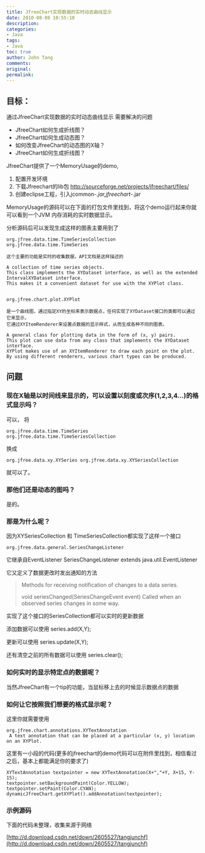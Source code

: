 ```yaml
---
title: JfreeChart实现数据的实时动态曲线显示
date: 2010-08-08 10:55:18
description: 
categories:
- Java
tags:
- Java
toc: true
author: John Tang
comments:
original:
permalink: 
---
```


## 目标： 

通过JfreeChart实现数据的实时动态曲线显示 
需要解决的问题 

- JfreeChart如何生成折线图？ 
- JfreeChart如何生成动态图？ 
- 如何改变JfreeChart的动态图的X轴？
- JfreeChart如何生成折线图？ 

JfreeChart提供了一个MemoryUsage的demo, 

1. 配置开发环境 
2. 下载Jfreechart的lib包 [http://sourceforge.net/projects/jfreechart/files/ ](http://sourceforge.net/projects/jfreechart/files/ )
3. 创建eclipse工程，引入jcommon-*.jar,jfreechart-*.jar 

MemoryUsage的源码可以在下面的打包文件里找到，将这个demo运行起来你就可以看到一个JVM 内存消耗的实时数据显示。 

分析源码后可以发现生成这样的图表主要用到了 

	org.jfree.data.time.TimeSeriesCollection org.jfree.data.time.TimeSeries 
	
	这个主要的功能是实时的收集数据，API文档是这样描述的 
	
	A collection of time series objects. 
	This class implements the XYDataset interface, as well as the extended IntervalXYDataset interface. 
	This makes it a convenient dataset for use with the XYPlot class. 


	org.jfree.chart.plot.XYPlot 
	
	是一个曲线图，通过指定XY的坐标来表示数据点，任何实现了XYDataset接口的类都可以通过它来显示，
	它通过XYItemRenderer来设置点数据的显示样式，从而生成各种不同的图表。
	
	A general class for plotting data in the form of (x, y) pairs. 
	This plot can use data from any class that implements the XYDataset interface. 
	XYPlot makes use of an XYItemRenderer to draw each point on the plot. 
	By using different renderers, various chart types can be produced. 

## 问题 

### 现在X轴是以时间线来显示的，可以设置以刻度或次序(1,2,3,4...)的格式显示吗？ 
可以， 将 

	org.jfree.data.time.TimeSeries org.jfree.data.time.TimeSeriesCollection 

换成 

	org.jfree.data.xy.XYSeries org.jfree.data.xy.XYSeriesCollection 

就可以了。 

### 那他们还是动态的图吗？ 

是的。
 
### 那是为什么呢？ 

因为XYSeriesCollection 和 TimeSeriesCollection都实现了这样一个接口 

	org.jfree.data.general.SeriesChangeListener 

它继承自EventListener SeriesChangeListener extends java.util.EventListener 

它又定义了数据更改时发出通知的方法

>  Methods for receiving notification of changes to a data series. 
>  
>  void seriesChanged(SeriesChangeEvent event) Called when an observed series changes in some way. 

实现了这个接口的SeriesCollection都可以实时的更新数据 

添加数据可以使用 series.add(X,Y); 

更新可以使用 series.update(X,Y); 

还有清空之前的所有数据可以使用 series.clear(); 


### 如何实时的显示特定点的数据呢？ 

当然JfreeChart有一个tip的功能，当鼠标移上去的时候显示数据点的数据 

### 如何让它按照我们想要的格式显示呢？ 

这里你就需要使用 

	org.jfree.chart.annotations.XYTextAnnotation
	 A text annotation that can be placed at a particular (x, y) location on an XYPlot. 

这里有一小段的代码(更多的jfreechart的demo代码可以在附件里找到，相信看过之后，基本上都能满足你的要求了) 

	XYTextAnnotation textpointer = new XYTextAnnotation(X+","+Y, X+15, Y-15); 
	textpointer.setBackgroundPaint(Color.YELLOW); 
	textpointer.setPaint(Color.CYAN); 
	dynamicJfreeChart.getXYPlot().addAnnotation(textpointer); 

### 示例源码

下面的代码未整理，收集来源于网络

 [http://d.download.csdn.net/down/2605527/tangjunchf](http://d.download.csdn.net/down/2605527/tangjunchf)